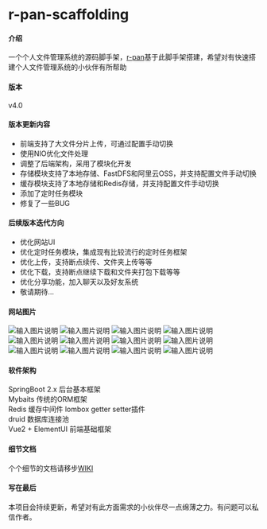 # r-pan-scaffolding

#### 介绍

一个个人文件管理系统的源码脚手架，[r-pan](https://pan.rubinchu.com)基于此脚手架搭建，希望对有快速搭建个人文件管理系统的小伙伴有所帮助  

#### 版本 
v4.0

#### 版本更新内容
* 前端支持了大文件分片上传，可通过配置手动切换
* 使用NIO优化文件处理
* 调整了后端架构，采用了模块化开发
* 存储模块支持了本地存储、FastDFS和阿里云OSS，并支持配置文件手动切换
* 缓存模块支持了本地存储和Redis存储，并支持配置文件手动切换
* 添加了定时任务模块
* 修复了一些BUG

#### 后续版本迭代方向
* 优化网站UI
* 优化定时任务模块，集成现有比较流行的定时任务框架
* 优化上传，支持断点续传、文件夹上传等等
* 优化下载，支持断点继续下载和文件夹打包下载等等
* 优化分享功能，加入聊天以及好友系统
* 敬请期待...

#### 网站图片
![输入图片说明](https://images.gitee.com/uploads/images/2020/0705/210618_7ae41201_1506368.png "WX20200705-204847@2x.png")
![输入图片说明](https://images.gitee.com/uploads/images/2020/0705/210628_247662dd_1506368.png "WX20200705-204906@2x.png")
![输入图片说明](https://images.gitee.com/uploads/images/2020/0705/210753_589c72c7_1506368.png "WX20200705-204925@2x.png")
![输入图片说明](https://images.gitee.com/uploads/images/2021/0415/183751_d5e53ee7_1506368.png "index.png")
![输入图片说明](https://images.gitee.com/uploads/images/2021/0608/094301_52648a46_1506368.png "upload.png")
![输入图片说明](https://images.gitee.com/uploads/images/2021/0415/183913_a617ed19_1506368.png "recycle.png")
![输入图片说明](https://images.gitee.com/uploads/images/2021/0415/183939_28ea83e3_1506368.png "create-share.png")
![输入图片说明](https://images.gitee.com/uploads/images/2021/0415/183951_b2bf6f2b_1506368.png "create-share-success.png")
![输入图片说明](https://images.gitee.com/uploads/images/2021/0415/184010_f2e3a06c_1506368.png "share-list.png")
![输入图片说明](https://images.gitee.com/uploads/images/2021/0415/184031_9b1add15_1506368.png "share-code.png")
![输入图片说明](https://images.gitee.com/uploads/images/2021/0415/184042_800e098f_1506368.png "share-front.png")
![输入图片说明](https://images.gitee.com/uploads/images/2021/0415/184055_a0ee67f8_1506368.png "share-expire.png")

#### 软件架构

SpringBoot 2.x 后台基本框架  
Mybaits 传统的ORM框架  
Redis 缓存中间件
lombox getter setter插件  
druid 数据库连接池    
Vue2 + ElementUI 前端基础框架   

#### 细节文档
个个细节的文档请移步[WIKI](https://gitee.com/RubinChu/r-pan-scaffolding/wikis/%E5%BC%80%E5%A7%8B)

#### 写在最后

本项目会持续更新，希望对有此方面需求的小伙伴尽一点绵薄之力。有问题可以私信作者。

